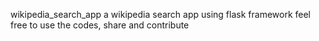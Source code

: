 wikipedia_search_app
a wikipedia search app using flask framework
feel free to use the codes, share and contribute
